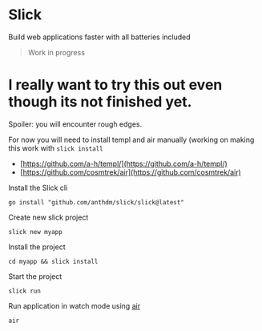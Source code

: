 # Slick
Build web applications faster with all batteries included

> Work in progress

# I really want to try this out even though its not finished yet.
Spoiler: you will encounter rough edges.

For now you will need to install templ and air manually (working on making this work with `slick install`

- [https://github.com/a-h/templ/](https://github.com/a-h/templ/)
- [https://github.com/cosmtrek/air](https://github.com/cosmtrek/air)

Install the Slick cli
```
go install "github.com/anthdm/slick/slick@latest"
```

Create new slick project
```
slick new myapp
```

Install the project
```
cd myapp && slick install
```

Start the project
```
slick run
```

Run application in watch mode using [air](https://github.com/cosmtrek/air)
```
air
```
